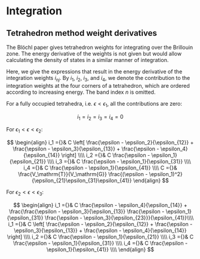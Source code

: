 # Integration


## Tetrahedron method weight derivatives

The Blöchl paper gives tetrahedron weights for integrating over the 
Brillouin zone. The energy derivative of the weights is not given but would
allow calculating the density of states in a similar manner of integration.

Here, we give the expressions that result in the energy derivative of the 
integration weights $i_{nj}$. By $i_1$, $i_2$, $i_3$, and $i_4$, we denote
the contribution to the integration weights at the four corners of a 
tetrahedron, which are ordered according to increasing energy. The band index
$n$ is omitted.

For a fully occupied tetrahedra, i.e. $\epsilon < \epsilon_1$, all the 
contributions are zero:

$$
i_1 = i_2 = i_3 = i_4 = 0
$$

For $\epsilon_1 < \epsilon < \epsilon_2$:

$$
\begin{align}
i_1 ={}& C \left[ \frac{\epsilon - \epsilon_2}{\epsilon_{12}} + 
      \frac{\epsilon - \epsilon_3}{\epsilon_{13}} + 
      \frac{\epsilon - \epsilon_4}{\epsilon_{14}} \right] \\\\
i_2 ={}& C \frac{\epsilon - \epsilon_1}{\epsilon_{21}} \\\\
i_3 ={}& C \frac{\epsilon - \epsilon_1}{\epsilon_{31}} \\\\
i_4 ={}& C \frac{\epsilon - \epsilon_1}{\epsilon_{41}} \\\\
C ={}& \frac{V_\mathrm{T}}{V_\mathrm{G}} 
    \frac{(\epsilon - \epsilon_1)^2}{\epsilon_{21}\epsilon_{31}\epsilon_{41}}
\end{align}
$$

For $\epsilon_2 < \epsilon < \epsilon_3$:

$$
\begin{align}
i_1 ={}& C \frac{\epsilon - \epsilon_4}{\epsilon_{14}} + 
           \frac{\frac{\epsilon - \epsilon_3}{\epsilon_{13}} 
                 \frac{\epsilon - \epsilon_1}{\epsilon_{31}} 
                 \frac{\epsilon - \epsilon_3}{\epsilon_{23}}}{\epsilon_{41}}\\\\
i_1 ={}& C \left[ \frac{\epsilon - \epsilon_2}{\epsilon_{12}} + 
      \frac{\epsilon - \epsilon_3}{\epsilon_{13}} + 
      \frac{\epsilon - \epsilon_4}{\epsilon_{14}} \right] \\\\
i_2 ={}& C \frac{\epsilon - \epsilon_1}{\epsilon_{21}} \\\\
i_3 ={}& C \frac{\epsilon - \epsilon_1}{\epsilon_{31}} \\\\
i_4 ={}& C \frac{\epsilon - \epsilon_1}{\epsilon_{41}} \\\\
\end{align}
$$
